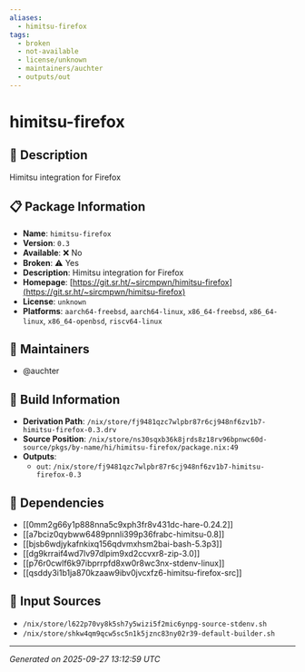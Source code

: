 ```yaml
---
aliases:
  - himitsu-firefox
tags:
  - broken
  - not-available
  - license/unknown
  - maintainers/auchter
  - outputs/out
---
```


# himitsu-firefox

## 📝 Description

Himitsu integration for Firefox

## 📋 Package Information

- **Name**: `himitsu-firefox`
- **Version**: `0.3`
- **Available**: ❌ No
- **Broken**: ⚠️ Yes
- **Description**: Himitsu integration for Firefox
- **Homepage**: [https://git.sr.ht/~sircmpwn/himitsu-firefox](https://git.sr.ht/~sircmpwn/himitsu-firefox)
- **License**: `unknown`
- **Platforms**: `aarch64-freebsd`, `aarch64-linux`, `x86_64-freebsd`, `x86_64-linux`, `x86_64-openbsd`, `riscv64-linux`
## 👥 Maintainers

- @auchter


## 🔧 Build Information

- **Derivation Path**: `/nix/store/fj9481qzc7wlpbr87r6cj948nf6zv1b7-himitsu-firefox-0.3.drv`
- **Source Position**: `/nix/store/ns30sqxb36k8jrds8z18rv96bpnwc60d-source/pkgs/by-name/hi/himitsu-firefox/package.nix:49`
- **Outputs**:
  - `out`:  `/nix/store/fj9481qzc7wlpbr87r6cj948nf6zv1b7-himitsu-firefox-0.3`

## 🔗 Dependencies

- [[0mm2g66y1p888nna5c9xph3fr8v431dc-hare-0.24.2]]
- [[a7bciz0qybww6489pnnli399p36frabc-himitsu-0.8]]
- [[bjsb6wdjykafnkixq156qdvmxhsm2bai-bash-5.3p3]]
- [[dg9krraif4wd7lv97dlpim9xd2ccvxr8-zip-3.0]]
- [[p76r0cwlf6k97ibprrpfd8xw0r8wc3nx-stdenv-linux]]
- [[qsddy3i1b1ja870kzaaw9ibv0jvcxfz6-himitsu-firefox-src]]

## 📁 Input Sources

- `/nix/store/l622p70vy8k5sh7y5wizi5f2mic6ynpg-source-stdenv.sh`
- `/nix/store/shkw4qm9qcw5sc5n1k5jznc83ny02r39-default-builder.sh`

---
*Generated on 2025-09-27 13:12:59 UTC*
